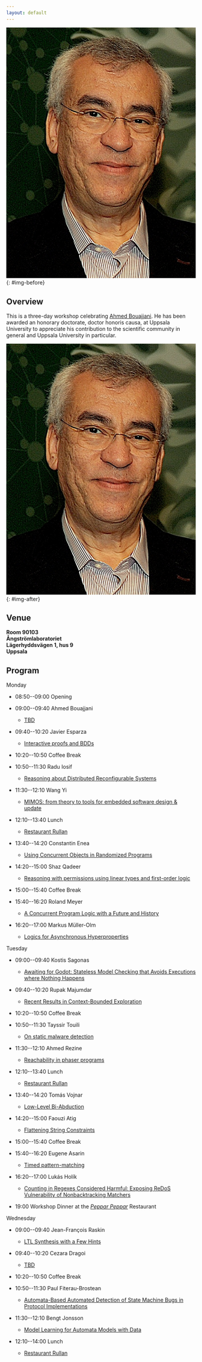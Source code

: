 ```yaml
---
layout: default
---
```


![Ahmed Bouajjani](/assets/images/Ahmed.jpeg){: #img-before}

## Overview

This is a three-day workshop celebrating [Ahmed Bouajjani](https://www.irif.fr/~abou/). He has been awarded an honorary doctorate, doctor honoris causa, at Uppsala University to appreciate his contribution to the scientific community in general and Uppsala University in particular.

![Ahmed Bouajjani](/assets/images/Ahmed.jpeg){: #img-after}

## Venue

**Room 90103\
Ångströmlaboratoriet\
Lägerhyddsvägen 1, hus 9\
Uppsala**

## Program

Monday

- 08:50--09:00 Opening

- 09:00--09:40 Ahmed Bouajjani
	- [TBD](pages/talks.html#ahmed-bouajjani)

- 09:40--10:20 Javier Esparza
	- [Interactive proofs and BDDs](pages/talks.html#javier-esparza)

- 10:20--10:50 Coffee Break

- 10:50--11:30 Radu Iosif
	- [Reasoning about Distributed Reconfigurable Systems](pages/talks.html#radu-iosif)

- 11:30--12:10 Wang Yi
	- [MIMOS: from theory to tools for embedded software design & update](pages/talks.html#wang-yi)

- 12:10--13:40 Lunch
	- [Restaurant Rullan](http://www.matikum.se/)

- 13:40--14:20 Constantin Enea
	- [Using Concurrent Objects in Randomized Programs](pages/talks.html#constantin-enea)

- 14:20--15:00 Shaz Qadeer
	- [Reasoning with permissions using linear types and first-order logic](pages/talks.html#shaz-qadeer)

- 15:00--15:40 Coffee Break

- 15:40--16:20 Roland Meyer
	- [A Concurrent Program Logic with a Future and History](pages/talks.html#roland-meyer)

- 16:20--17:00 Markus Müller-Olm
	- [Logics for Asynchronous Hyperproperties](pages/talks.html#markus-müller-olm)


Tuesday
- 09:00--09:40 Kostis Sagonas
	- [Awaiting for Godot: Stateless Model Checking that Avoids Executions where Nothing Happens](pages/talks.html#kostis-sagonas)

- 09:40--10:20 Rupak Majumdar
	- [Recent Results in Context-Bounded Exploration](pages/talks.html#rupak-majumdar)

- 10:20--10:50 Coffee Break

- 10:50--11:30 Tayssir Touili
	- [On static malware detection](pages/talks.html#tayssir-touili)

- 11:30--12:10 Ahmed Rezine
	- [Reachability in phaser programs](pages/talks.html#ahmed-rezine)

- 12:10--13:40 Lunch
	- [Restaurant Rullan](http://www.matikum.se/)

- 13:40--14:20 Tomás Vojnar
	- [Low-Level Bi-Abduction](pages/talks.html#tomás-vojnar)

- 14:20--15:00 Faouzi Atig
	- [Flattening String Constraints](pages/talks.html#faouzi-atig)

- 15:00--15:40 Coffee Break

- 15:40--16:20 Eugene Asarin
	- [Timed pattern-matching](pages/talks.html#eugene-asarin)

- 16:20--17:00 Lukás Holík
	- [Counting in Regexes Considered Harmful: Exposing ReDoS Vulnerability of Nonbacktracking Matchers](pages/talks.html#lukás-holík)

- 19:00 Workshop Dinner at the [*Peppar Peppar*](https://pepparpeppar.se/) Restaurant


Wednesday
- 09:00--09:40 Jean-François Raskin
	- [LTL Synthesis with a Few Hints](pages/talks.html#jean-françois-raskin)

- 09:40--10:20 Cezara Dragoi
	- [TBD](pages/talks.html#cezara-dragoi)

- 10:20--10:50 Coffee Break

- 10:50--11:30 Paul Fiterau-Brostean
	- [Automata-Based Automated Detection of State Machine Bugs in Protocol Implementations](pages/talks.html#paul-fiterau-brostean)

- 11:30--12:10 Bengt Jonsson
	- [Model Learning for Automata Models with Data](pages/talks.html#bengt-jonsson)

- 12:10--14:00 Lunch
	- [Restaurant Rullan](http://www.matikum.se/)
